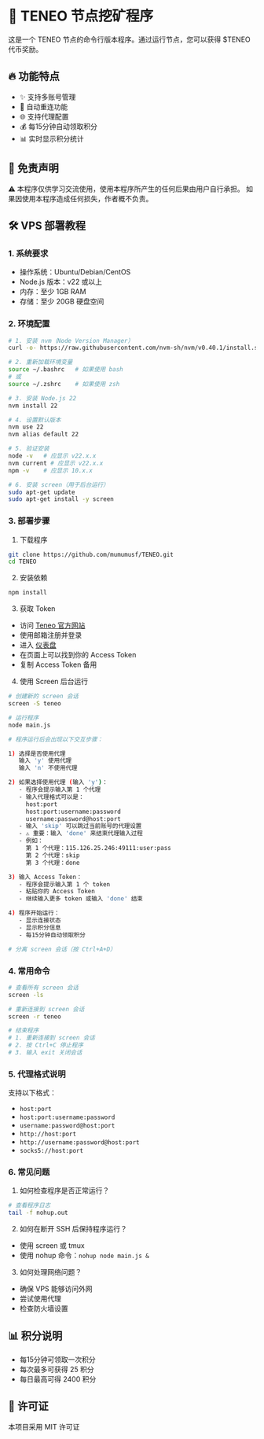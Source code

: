# 🚀 TENEO 节点挖矿程序

这是一个 TENEO 节点的命令行版本程序。通过运行节点，您可以获得 $TENEO 代币奖励。

## 🔥 功能特点

- ✨ 支持多账号管理
- 🔄 自动重连功能
- 🌐 支持代理配置
- 💰 每15分钟自动领取积分
- 📊 实时显示积分统计

## 📌 免责声明

⚠️ 本程序仅供学习交流使用，使用本程序所产生的任何后果由用户自行承担。
如果因使用本程序造成任何损失，作者概不负责。

## 🛠️ VPS 部署教程

### 1. 系统要求
- 操作系统：Ubuntu/Debian/CentOS
- Node.js 版本：v22 或以上
- 内存：至少 1GB RAM
- 存储：至少 20GB 硬盘空间

### 2. 环境配置

```bash
# 1. 安装 nvm（Node Version Manager）
curl -o- https://raw.githubusercontent.com/nvm-sh/nvm/v0.40.1/install.sh | bash

# 2. 重新加载环境变量
source ~/.bashrc   # 如果使用 bash
# 或
source ~/.zshrc    # 如果使用 zsh

# 3. 安装 Node.js 22
nvm install 22

# 4. 设置默认版本
nvm use 22
nvm alias default 22

# 5. 验证安装
node -v   # 应显示 v22.x.x
nvm current # 应显示 v22.x.x
npm -v    # 应显示 10.x.x

# 6. 安装 screen（用于后台运行）
sudo apt-get update
sudo apt-get install -y screen
```

### 3. 部署步骤

1. 下载程序
```bash
git clone https://github.com/mumumusf/TENEO.git
cd TENEO
```

2. 安装依赖
```bash
npm install
```

3. 获取 Token
- 访问 [Teneo 官方网站](https://teneo.so)
- 使用邮箱注册并登录
- 进入 [仪表盘](https://dashboard.teneo.pro/referrals)
- 在页面上可以找到你的 Access Token
- 复制 Access Token 备用

4. 使用 Screen 后台运行
```bash
# 创建新的 screen 会话
screen -S teneo

# 运行程序
node main.js

# 程序运行后会出现以下交互步骤：

1) 选择是否使用代理
   输入 'y' 使用代理
   输入 'n' 不使用代理

2) 如果选择使用代理 (输入 'y')：
   - 程序会提示输入第 1 个代理
   - 输入代理格式可以是：
     host:port
     host:port:username:password
     username:password@host:port
   - 输入 'skip' 可以跳过当前账号的代理设置
   - ⚠️ 重要：输入 'done' 来结束代理输入过程
   - 例如：
     第 1 个代理：115.126.25.246:49111:user:pass
     第 2 个代理：skip
     第 3 个代理：done

3) 输入 Access Token：
   - 程序会提示输入第 1 个 token
   - 粘贴你的 Access Token
   - 继续输入更多 token 或输入 'done' 结束

4) 程序开始运行：
   - 显示连接状态
   - 显示积分信息
   - 每15分钟自动领取积分

# 分离 screen 会话（按 Ctrl+A+D）
```

### 4. 常用命令

```bash
# 查看所有 screen 会话
screen -ls

# 重新连接到 screen 会话
screen -r teneo

# 结束程序
# 1. 重新连接到 screen 会话
# 2. 按 Ctrl+C 停止程序
# 3. 输入 exit 关闭会话
```

### 5. 代理格式说明

支持以下格式：
- `host:port`
- `host:port:username:password`
- `username:password@host:port`
- `http://host:port`
- `http://username:password@host:port`
- `socks5://host:port`

### 6. 常见问题

1. 如何检查程序是否正常运行？
```bash
# 查看程序日志
tail -f nohup.out
```

2. 如何在断开 SSH 后保持程序运行？
- 使用 screen 或 tmux
- 使用 nohup 命令：`nohup node main.js &`

3. 如何处理网络问题？
- 确保 VPS 能够访问外网
- 尝试使用代理
- 检查防火墙设置

## 📊 积分说明

- 每15分钟可领取一次积分
- 每次最多可获得 25 积分
- 每日最高可得 2400 积分



## 📝 许可证

本项目采用 MIT 许可证